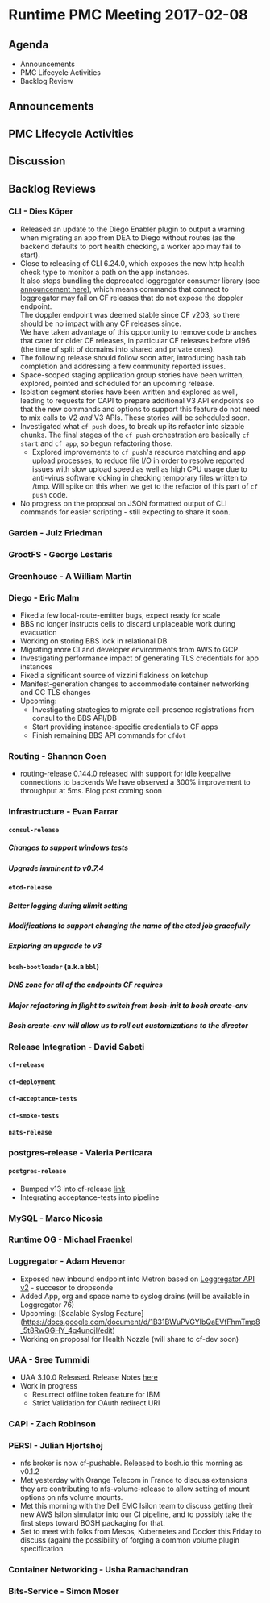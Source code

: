 # Runtime PMC Meeting 2017-02-08

## Agenda

* Announcements
* PMC Lifecycle Activities
* Backlog Review

## Announcements


## PMC Lifecycle Activities


## Discussion


## Backlog Reviews

### CLI - Dies Köper
- Released an update to the Diego Enabler plugin to output a warning when migrating an app from DEA to Diego without routes (as the backend defaults to port health checking, a worker app may fail to start).
- Close to releasing cf CLI 6.24.0, which exposes the new http health check type to monitor a path on the app instances.  
  It also stops bundling the deprecated loggregator consumer library (see [announcement here](https://lists.cloudfoundry.org/archives/list/cf-dev@lists.cloudfoundry.org/message/JISQUXZVSRQELIFWAJ7GIY2YSUWQLXE7/)), which means commands that connect to loggregator may fail on CF releases that do not expose the doppler endpoint.  
  The doppler endpoint was deemed stable since CF v203, so there should be no impact with any CF releases since.  
  We have taken advantage of this opportunity to remove code branches that cater for older CF releases, in particular CF releases before v196 (the time of split of domains into shared and private ones).
- The following release should follow soon after, introducing bash tab completion and addressing a few community reported issues.
- Space-scoped staging application group stories have been written, explored, pointed and scheduled for an upcoming release.
- Isolation segment stories have been written and explored as well, leading to requests for CAPI to prepare additional V3 API endpoints so that the new commands and options to support this feature do not need to mix calls to V2 *and* V3 APIs. These stories will be scheduled soon.
- Investigated what `cf push` does, to break up its refactor into sizable chunks. The final stages of the `cf push` orchestration are basically `cf start` and `cf app`, so begun refactoring those.
  - Explored improvements to `cf push`'s resource matching and app upload processes, to reduce file I/O in order to resolve reported issues with slow upload speed as well as high CPU usage due to anti-virus software kicking in checking temporary files written to /tmp. Will spike on this when we get to the refactor of this part of `cf push` code.
- No progress on the proposal on JSON formatted output of CLI commands for easier scripting - still expecting to share it soon.

### Garden - Julz Friedman

### GrootFS - George Lestaris

### Greenhouse - A William Martin

### Diego - Eric Malm

- Fixed a few local-route-emitter bugs, expect ready for scale
- BBS no longer instructs cells to discard unplaceable work during evacuation
- Working on storing BBS lock in relational DB
- Migrating more CI and developer environments from AWS to GCP
- Investigating performance impact of generating TLS credentials for app instances
- Fixed a significant source of vizzini flakiness on ketchup
- Manifest-generation changes to accommodate container networking and CC TLS changes
- Upcoming:
  - Investigating strategies to migrate cell-presence registrations from consul to the BBS API/DB
  - Start providing instance-specific credentials to CF apps
  - Finish remaining BBS API commands for `cfdot`


### Routing - Shannon Coen

- routing-release 0.144.0 released with support for idle keepalive connections to backends  We have observed a 300% improvement to throughput at 5ms. Blog post coming soon  

### Infrastructure - Evan Farrar

#### `consul-release`
##### Changes to support windows tests
##### Upgrade imminent to v0.7.4

#### `etcd-release`
##### Better logging during ulimit setting
##### Modifications to support changing the name of the etcd job gracefully
##### Exploring an upgrade to v3

#### `bosh-bootloader` (a.k.a `bbl`)
##### DNS zone for all of the endpoints CF requires
##### Major refactoring in flight to switch from bosh-init to bosh create-env
##### Bosh create-env will allow us to roll out customizations to the director

### Release Integration - David Sabeti

#### `cf-release`


#### `cf-deployment`

#### `cf-acceptance-tests`

#### `cf-smoke-tests`

#### `nats-release`

### postgres-release - Valeria Perticara

#### `postgres-release`
- Bumped v13 into cf-release [link](https://github.com/cloudfoundry/cf-release/commit/e2fff1c27c728ade02551de4353454bb5a004a73)
- Integrating acceptance-tests into pipeline

### MySQL - Marco Nicosia

### Runtime OG - Michael Fraenkel

### Loggregator - Adam Hevenor
- Exposed new inbound endpoint into Metron based on [Loggregator API v2](https://github.com/cloudfoundry/loggregator-api) - succesor to dropsonde
- Added App, org and space name to syslog drains (will be available in Loggregator 76)
- Upcoming: [Scalable Syslog Feature] (https://docs.google.com/document/d/1B31BWuPVGYIbQaEVfFhmTmp8_5t8RwGGHY_4q4unojI/edit)
- Working on proposal for Health Nozzle (will share to cf-dev soon)

### UAA - Sree Tummidi

- UAA 3.10.0 Released. Release Notes [here](https://github.com/cloudfoundry/uaa/releases/tag/3.10.0)
- Work in progress
  - Resurrect offline token feature for IBM
  - Strict Validation for OAuth redirect URI

### CAPI - Zach Robinson

### PERSI - Julian Hjortshoj
- nfs broker is now cf-pushable.  Released to bosh.io this morning as v0.1.2
- Met yesterday with Orange Telecom in France to discuss extensions they are contributing to nfs-volume-release to allow setting of mount options on nfs volume mounts.
- Met this morning with the Dell EMC Isilon team to discuss getting their new AWS Isilon simulator into our CI pipeline, and to possibly take the first steps toward BOSH packaging for that.
- Set to meet with folks from Mesos, Kubernetes and Docker this Friday to discuss (again) the possibility of forging a common volume plugin specification.

### Container Networking - Usha Ramachandran

### Bits-Service - Simon Moser
